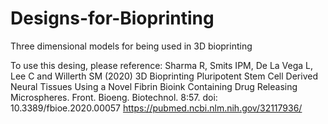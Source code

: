 # Designs-for-Bioprinting
Three dimensional models for being used in 3D bioprinting

To use this desing, please reference:
Sharma R, Smits IPM, De La Vega L, Lee C and Willerth SM (2020) 3D Bioprinting Pluripotent Stem Cell Derived Neural Tissues Using a Novel Fibrin Bioink Containing Drug Releasing Microspheres. Front. Bioeng. Biotechnol. 8:57. doi: 10.3389/fbioe.2020.00057
https://pubmed.ncbi.nlm.nih.gov/32117936/
